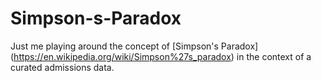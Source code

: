 # Simpson-s-Paradox
Just me playing around the concept of [Simpson's Paradox] (https://en.wikipedia.org/wiki/Simpson%27s_paradox) in the context of a curated admissions data.
